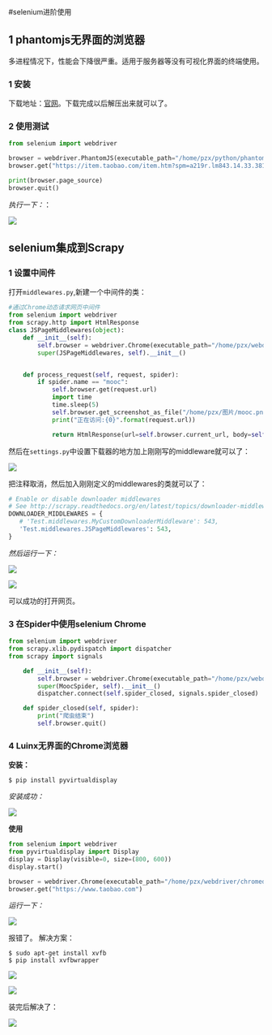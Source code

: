 #selenium进阶使用
## 1 phantomjs无界面的浏览器
多进程情况下，性能会下降很严重。适用于服务器等没有可视化界面的终端使用。

### 1 安装
下载地址：[官网](http://phantomjs.org/download.html)。下载完成以后解压出来就可以了。

### 2 使用测试
```Python
from selenium import webdriver

browser = webdriver.PhantomJS(executable_path="/home/pzx/python/phantomjs/bin/phantomjs")
browser.get("https://item.taobao.com/item.htm?spm=a219r.lm843.14.33.381fb973zLgjyV&id=559190339371&ns=1&abbucket=13#detail")

print(browser.page_source)
browser.quit()
```
*执行一下：*：

![](img/001.png)

## selenium集成到Scrapy
### 1 设置中间件
打开`middlewares.py`,新建一个中间件的类：
```Python
#通过Chrome动态请求网页中间件
from selenium import webdriver
from scrapy.http import HtmlResponse
class JSPageMiddlewares(object):
    def __init__(self):
        self.browser = webdriver.Chrome(executable_path="/home/pzx/webdriver/chromedriver")
        super(JSPageMiddlewares, self).__init__()


    def process_request(self, request, spider):
        if spider.name == "mooc":
            self.browser.get(request.url)
            import time
            time.sleep(5)
            self.browser.get_screenshot_as_file("/home/pzx/图片/mooc.png".format(request.url))
            print("正在访问:{0}".format(request.url))

            return HtmlResponse(url=self.browser.current_url, body=self.browser.page_source, encoding="utf-8", request=request)

```

然后在`settings.py`中设置下载器的地方加上刚刚写的middleware就可以了：

![](img/002.png)

把注释取消，然后加入刚刚定义的middlewares的类就可以了：
```Python
# Enable or disable downloader middlewares
# See http://scrapy.readthedocs.org/en/latest/topics/downloader-middleware.html
DOWNLOADER_MIDDLEWARES = {
   # 'Test.middlewares.MyCustomDownloaderMiddleware': 543,
   'Test.middlewares.JSPageMiddlewares': 543,
}
```

*然后运行一下：*

![](img/003.png)

![](img/004.png)

可以成功的打开网页。

### 3 在Spider中使用selenium Chrome
```Python
from selenium import webdriver
from scrapy.xlib.pydispatch import dispatcher
from scrapy import signals

    def __init__(self):
        self.browser = webdriver.Chrome(executable_path="/home/pzx/webdriver/chromedriver")
        super(MoocSpider, self).__init__()
        dispatcher.connect(self.spider_closed, signals.spider_closed)

    def spider_closed(self, spider):
        print("爬虫结束")
        self.browser.quit()
```

### 4 Luinx无界面的Chrome浏览器
**安装：**
```
$ pip install pyvirtualdisplay 
```
*安装成功：*

![](img/005.png)

**使用**
```Python
from selenium import webdriver
from pyvirtualdisplay import Display
display = Display(visible=0, size=(800, 600))
display.start()

browser = webdriver.Chrome(executable_path="/home/pzx/webdriver/chromedriver")
browser.get("https://www.taobao.com")
```
*运行一下：*

![](img/006.png)

报错了。
解决方案：
```
$ sudo apt-get install xvfb
$ pip install xvfbwrapper
```

![](img/007.png)

![](img/008.png)

装完后解决了：

![](img/009.png)